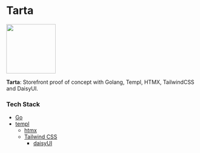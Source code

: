 # Tarta

<img src="https://iili.io/JGGwLMJ.webp" width="130" />

**Tarta**: Storefront proof of concept with Golang, Templ, HTMX, TailwindCSS and DaisyUI.

### Tech Stack

- [Go](https://go.dev)
- [templ](https://templ.guide)
  - [htmx](https://htmx.org)
  - [Tailwind CSS](https://tailwindcss.com)
    - [daisyUI](https://daisyui.com)
